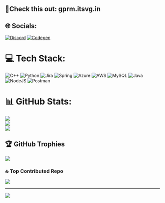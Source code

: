 ## 👋Check this out: gprm.itsvg.in



## 🌐 Socials:
[![Discord](https://img.shields.io/badge/Discord-%237289DA.svg?logo=discord&logoColor=white)](https://discord.gg/saqhibbilal) [![Codepen](https://img.shields.io/badge/Codepen-000000?style=for-the-badge&logo=codepen&logoColor=white)](https://codepen.io/https://codepen.io/fhgyjfnh-the-vuer) 

# 💻 Tech Stack:
![C++](https://img.shields.io/badge/c++-%2300599C.svg?style=for-the-badge&logo=c%2B%2B&logoColor=white) ![Python](https://img.shields.io/badge/python-3670A0?style=for-the-badge&logo=python&logoColor=ffdd54) ![Jira](https://img.shields.io/badge/jira-%230A0FFF.svg?style=for-the-badge&logo=jira&logoColor=white) ![Spring](https://img.shields.io/badge/spring-%236DB33F.svg?style=for-the-badge&logo=spring&logoColor=white) ![Azure](https://img.shields.io/badge/azure-%230072C6.svg?style=for-the-badge&logo=microsoftazure&logoColor=white) ![AWS](https://img.shields.io/badge/AWS-%23FF9900.svg?style=for-the-badge&logo=amazon-aws&logoColor=white) ![MySQL](https://img.shields.io/badge/mysql-4479A1.svg?style=for-the-badge&logo=mysql&logoColor=white) ![Java](https://img.shields.io/badge/java-%23ED8B00.svg?style=for-the-badge&logo=openjdk&logoColor=white) ![NodeJS](https://img.shields.io/badge/node.js-6DA55F?style=for-the-badge&logo=node.js&logoColor=white) ![Postman](https://img.shields.io/badge/Postman-FF6C37?style=for-the-badge&logo=postman&logoColor=white)
# 📊 GitHub Stats:
![](https://github-readme-stats.vercel.app/api?username=saqhibbilal&theme=dark&hide_border=true&include_all_commits=true&count_private=false)<br/>
![](https://github-readme-streak-stats.herokuapp.com/?user=saqhibbilal&theme=dark&hide_border=true)<br/>
![](https://github-readme-stats.vercel.app/api/top-langs/?username=saqhibbilal&theme=dark&hide_border=true&include_all_commits=true&count_private=false&layout=compact)

## 🏆 GitHub Trophies
![](https://github-profile-trophy.vercel.app/?username=saqhibbilal&theme=tokyonight&no-frame=false&no-bg=false&margin-w=4)

### 🔝 Top Contributed Repo
![](https://github-contributor-stats.vercel.app/api?username=saqhibbilal&limit=5&theme=tokyonight&combine_all_yearly_contributions=true)

---
[![](https://visitcount.itsvg.in/api?id=saqhibbilal&icon=2&color=4)](https://visitcount.itsvg.in)

<!-- Proudly created with GPRM ( https://gprm.itsvg.in ) -->
